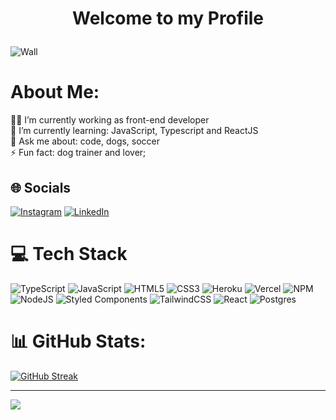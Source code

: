 # <p align="center">Welcome to my Profile</p> 
<!--   my-header-img -->  
![Wall](https://i.ibb.co/JdN7xJ4/myheader.png) 
<!--   about me -->   
#  About Me:
👨‍💻 I’m currently working as front-end developer <br>🌱 I’m currently learning: JavaScript, Typescript and ReactJS <br>💬 Ask me about:  code, dogs, soccer <br>⚡ Fun fact: dog trainer and lover;
                   
<!--   socials  -->        
## 🌐 Socials
[![Instagram](https://img.shields.io/badge/Instagram-%23E4405F.svg?logo=Instagram&logoColor=white)](https://instagram.com/matheusgrossi__) [![LinkedIn](https://img.shields.io/badge/LinkedIn-%230077B5.svg?logo=linkedin&logoColor=white)](https://www.linkedin.com/in/matheus-grossi-f-t-de-oliveira-1437b2143/)   
     
<!--   tech stack -->          
# 💻 Tech Stack  
![TypeScript](https://img.shields.io/badge/typescript-%23007ACC.svg?style=plastic&logo=typescript&logoColor=white) ![JavaScript](https://img.shields.io/badge/javascript-%23323330.svg?style=plastic&logo=javascript&logoColor=%23F7DF1E) ![HTML5](https://img.shields.io/badge/html5-%23E34F26.svg?style=plastic&logo=html5&logoColor=white) ![CSS3](https://img.shields.io/badge/css3-%231572B6.svg?style=plastic&logo=css3&logoColor=white) ![Heroku](https://img.shields.io/badge/heroku-%23430098.svg?style=plastic&logo=heroku&logoColor=white) ![Vercel](https://img.shields.io/badge/vercel-%23000000.svg?style=plastic&logo=vercel&logoColor=white) ![NPM](https://img.shields.io/badge/NPM-%23000000.svg?style=plastic&logo=npm&logoColor=white) ![NodeJS](https://img.shields.io/badge/node.js-6DA55F?style=plastic&logo=node.js&logoColor=white) ![Styled Components](https://img.shields.io/badge/styled--components-DB7093?style=plastic&logo=styled-components&logoColor=white) ![TailwindCSS](https://img.shields.io/badge/tailwindcss-%2338B2AC.svg?style=plastic&logo=tailwind-css&logoColor=white) ![React](https://img.shields.io/badge/react-%2320232a.svg?style=plastic&logo=react&logoColor=%2361DAFB) ![Postgres](https://img.shields.io/badge/postgres-%23316192.svg?style=plastic&logo=postgresql&logoColor=white) 
# 📊 GitHub Stats:
[![GitHub Streak](https://github-readme-streak-stats.herokuapp.com?user=matteothebrave&theme=dark-smoky&border_radius=4.7&card_width=340)](https://git.io/streak-stats) 
     
<!--   visit count -->
--------
[![](https://visitcount.itsvg.in/api?id=matteothebrave&icon=3&color=1)](https://visitcount.itsvg.in)  
